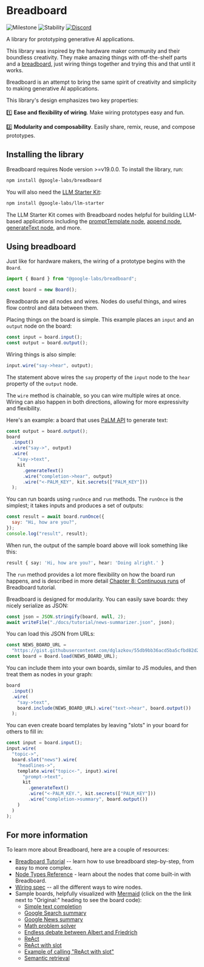 # Breadboard

![Milestone](https://img.shields.io/badge/milestone-M0-red) ![Stability](https://img.shields.io/badge/stability-wip-green) [![Discord](https://img.shields.io/discord/1138546999872999556?logo=discord)](https://discord.gg/breadboard)

A library for prototyping generative AI applications.

This library was inspired by the hardware maker community and their boundless creativity. They make amazing things with off-the-shelf parts and a [breadboard](https://learn.sparkfun.com/tutorials/how-to-use-a-breadboard/all), just wiring things together and trying this and that until it works.

Breadboard is an attempt to bring the same spirit of creativity and simplicity to making generative AI applications.

This library's design emphasizes two key properties:

:one: **Ease and flexibility of wiring**. Make wiring prototypes easy and fun.

:two: **Modularity and composability**. Easily share, remix, reuse, and compose prototypes.

## Installing the library

Breadboard requires Node version >=v19.0.0. To install the library, run:

```sh
npm install @google-labs/breadboard
```

You will also need the [LLM Starter Kit](https://github.com/google/labs-prototypes/tree/main/seeds/llm-starter):

```sh
npm install @google-labs/llm-starter
```

The LLM Starter Kit comes with Breadboard nodes helpful for building LLM-based applications including the
[promptTemplate node](https://github.com/google/labs-prototypes/tree/main/seeds/llm-starter#the-prompttemplate-node), [append node](https://github.com/google/labs-prototypes/tree/main/seeds/llm-starter#the-append-node), [generateText node](https://github.com/google/labs-prototypes/tree/main/seeds/llm-starter#the-generatetext-node), and more.

## Using breadboard

Just like for hardware makers, the wiring of a prototype begins with the `Board`.

```js
import { Board } from "@google-labs/breadboard";

const board = new Board();
```

Breadboards are all nodes and wires. Nodes do useful things, and wires flow control and data between them.

Placing things on the board is simple. This example places an `input` and an `output` node on the board:

```js
const input = board.input();
const output = board.output();
```

Wiring things is also simple:

```js
input.wire("say->hear", output);
```

The statement above wires the `say` property of the `input` node to the `hear` property of the `output` node.

The `wire` method is chainable, so you can wire multiple wires at once. Wiring can also happen in both directions, allowing for more expressivity and flexibility.

Here's an example: a board that uses [PaLM API](https://developers.generativeai.google/) to generate text:

```js
const output = board.output();
board
  .input()
  .wire("say->", output)
  .wire(
    "say->text",
    kit
      .generateText()
      .wire("completion->hear", output)
      .wire("<-PALM_KEY", kit.secrets(["PALM_KEY"]))
  );
```

You can run boards using `runOnce` and `run` methods. The `runOnce` is the simplest; it takes inputs and produces a set of outputs:

```js
const result = await board.runOnce({
  say: "Hi, how are you?",
});
console.log("result", result);
```

When run, the output of the sample board above will look something like this:

```sh
result { say: 'Hi, how are you?', hear: 'Doing alright.' }
```

The `run` method provides a lot more flexibility on how the board run happens, and is described in more detail [Chapter 8: Continuous runs](https://github.com/google/labs-prototypes/tree/main/seeds/breadboard/docs/tutorial#chapter-8-continuous-runs) of Breadboard tutorial.

Breadboard is designed for modularity. You can easily save boards: they nicely serialize as JSON:

```js
const json = JSON.stringify(board, null, 2);
await writeFile("./docs/tutorial/news-summarizer.json", json);
```

You can load this JSON from URLs:

```js
const NEWS_BOARD_URL =
  "https://gist.githubusercontent.com/dglazkov/55db9bb36acd5ba5cfbd82d2901e7ced/raw/google-news-headlines.json";
const board = Board.load(NEWS_BOARD_URL);
```

You can include them into your own boards, similar to JS modules, and then treat them as nodes in your graph:

```js
board
  .input()
  .wire(
    "say->text",
    board.include(NEWS_BOARD_URL).wire("text->hear", board.output())
  );
```

You can even create board templates by leaving "slots" in your board for others to fill in:

```js
const input = board.input();
input.wire(
  "topic->",
  board.slot("news").wire(
    "headlines->",
    template.wire("topic<-", input).wire(
      "prompt->text",
      kit
        .generateText()
        .wire("<-PALM_KEY.", kit.secrets(["PALM_KEY"]))
        .wire("completion->summary", board.output())
    )
  )
);
```

## For more information

To learn more about Breadboard, here are a couple of resources:

- [Breadboard Tutorial](https://github.com/google/labs-prototypes/blob/main/seeds/breadboard/docs/tutorial/README.md) -- learn how to use breadboard step-by-step, from easy to more complex.
- [Node Types Reference](https://github.com/google/labs-prototypes/blob/main/seeds/breadboard/docs/nodes.md) - learn about the nodes that come built-in with Breadboard.
- [Wiring spec](https://github.com/google/labs-prototypes/blob/main/seeds/breadboard/docs/wires.md) -- all the different ways to wire nodes.
- Sample boards, helpfully visualized with [Mermaid](https://mermaid.js.org/) (click on the the link next to "Original:" heading to see the board code):
  - [Simple text completion](https://github.com/google/labs-prototypes/blob/main/seeds/graph-playground/docs/graphs/simplest.md)
  - [Google Search summary](https://github.com/google/labs-prototypes/blob/main/seeds/graph-playground/docs/graphs/search-summarize.md)
  - [Google News summary](https://github.com/google/labs-prototypes/blob/main/seeds/graph-playground/docs/graphs/google-news.md)
  - [Math problem solver](https://github.com/google/labs-prototypes/blob/main/seeds/graph-playground/docs/graphs/math.md)
  - [Endless debate between Albert and Friedrich](https://github.com/google/labs-prototypes/blob/main/seeds/graph-playground/docs/graphs/endless-debate-with-voice.md)
  - [ReAct](https://github.com/google/labs-prototypes/blob/main/seeds/graph-playground/docs/graphs/react.md)
  - [ReAct with slot](https://github.com/google/labs-prototypes/blob/main/seeds/graph-playground/docs/graphs/react-with-slot.md)
  - [Example of calling "ReAct with slot"](https://github.com/google/labs-prototypes/blob/main/seeds/graph-playground/docs/graphs/call-react-with-slot.md)
  - [Semantic retrieval](https://github.com/google/labs-prototypes/blob/main/seeds/graph-playground/docs/graphs/find-file-by-similarity.md)
